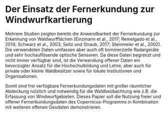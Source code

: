 # Der Einsatz der Fernerkundung zur Windwurfkartierung

Mehrere Studien zeigten bereits die Anwendbarkeit der Fernerkundung zur Erkennung von Waldwurfflächen (Einzmann et al., 2017; Remelgado et al., 2014; Schwarz et al., 2003; Seitz und Straub, 2017; Steinmeier et al., 2002). Die verwendeten Daten umfassen aber auch oft kommerzielle Radargeräte und sehr hochauflösende optische Sensoren. Da diese Daten begrenzt und nicht immer verfügbar sind, ist die Verwendung offener Daten ein bevorzugter Ansatz für die Hochschulbildung und Lehre, aber auch für private oder kleine Waldbesitzer sowie für lokale Institutionen und Organisationen. 

Somit sind frei verfügbare Fernerkundungsdaten mit großer räumlicher Abdeckung nützlich und notwendig für die Waldbeobachtung wie z.B. die Erfassung von Windwurfgebieten. Dieses Papier soll die Nutzung freier und offener Fernerkundungsdaten des Copernicus-Programms in Kombination mit weiteren offenen Geodaten demonstrieren.
